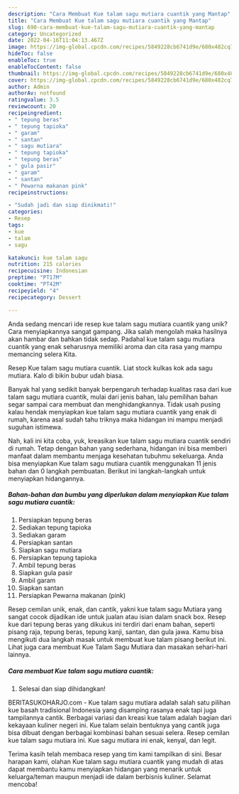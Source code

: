 ```yaml
---
description: "Cara Membuat Kue talam sagu mutiara cuantik yang Mantap"
title: "Cara Membuat Kue talam sagu mutiara cuantik yang Mantap"
slug: 690-cara-membuat-kue-talam-sagu-mutiara-cuantik-yang-mantap
category: Uncategorized
date: 2022-04-16T11:04:13.467Z
image: https://img-global.cpcdn.com/recipes/5849228cb6741d9e/680x482cq70/kue-talam-sagu-mutiara-cuantik-foto-resep-utama.jpg
hideToc: false
enableToc: true
enableTocContent: false
thumbnail: https://img-global.cpcdn.com/recipes/5849228cb6741d9e/680x482cq70/kue-talam-sagu-mutiara-cuantik-foto-resep-utama.jpg
cover: https://img-global.cpcdn.com/recipes/5849228cb6741d9e/680x482cq70/kue-talam-sagu-mutiara-cuantik-foto-resep-utama.jpg
author: Admin
authorAv: notfound
ratingvalue: 3.5
reviewcount: 20
recipeingredient:
- " tepung beras"
- " tepung tapioka"
- " garam"
- " santan"
- " sagu mutiara"
- " tepung tapioka"
- " tepung beras"
- " gula pasir"
- " garam"
- " santan"
- " Pewarna makanan pink"
recipeinstructions:

- "Sudah jadi dan siap dinikmati!"
categories:
- Resep
tags:
- kue
- talam
- sagu

katakunci: kue talam sagu 
nutrition: 215 calories
recipecuisine: Indonesian
preptime: "PT17M"
cooktime: "PT42M"
recipeyield: "4"
recipecategory: Dessert

---
```





Anda sedang mencari ide resep kue talam sagu mutiara cuantik yang unik? Cara menyiapkannya sangat gampang. Jika salah mengolah maka hasilnya akan hambar dan bahkan tidak sedap. Padahal kue talam sagu mutiara cuantik yang enak seharusnya memiliki aroma dan cita rasa yang mampu memancing selera Kita.





Resep Kue talam sagu mutiara cuantik. Liat stock kulkas kok ada sagu mutiara. Kalo di bikin bubur udah biasa.

Banyak hal yang sedikit banyak berpengaruh terhadap kualitas rasa dari kue talam sagu mutiara cuantik, mulai dari jenis bahan, lalu pemilihan bahan segar sampai cara membuat dan menghidangkannya. Tidak usah pusing kalau hendak menyiapkan kue talam sagu mutiara cuantik yang enak di rumah, karena asal sudah tahu triknya maka hidangan ini mampu menjadi suguhan istimewa.






Nah, kali ini kita coba, yuk, kreasikan kue talam sagu mutiara cuantik sendiri di rumah. Tetap dengan bahan yang sederhana, hidangan ini bisa memberi manfaat dalam membantu menjaga kesehatan tubuhmu sekeluarga. Anda bisa menyiapkan Kue talam sagu mutiara cuantik menggunakan 11 jenis bahan dan 0 langkah pembuatan. Berikut ini langkah-langkah untuk menyiapkan hidangannya.

<!--inarticleads1-->

##### Bahan-bahan dan bumbu yang diperlukan dalam menyiapkan Kue talam sagu mutiara cuantik:

1. Persiapkan  tepung beras
1. Sediakan  tepung tapioka
1. Sediakan  garam
1. Persiapkan  santan
1. Siapkan  sagu mutiara
1. Persiapkan  tepung tapioka
1. Ambil  tepung beras
1. Siapkan  gula pasir
1. Ambil  garam
1. Siapkan  santan
1. Persiapkan  Pewarna makanan (pink)


Resep cemilan unik, enak, dan cantik, yakni kue talam sagu Mutiara yang sangat cocok dijadikan ide untuk jualan atau isian dalam snack box. Resep kue dari tepung beras yang dikukus ini terdiri dari enam bahan, seperti pisang raja, tepung beras, tepung kanji, santan, dan gula jawa. Kamu bisa mengikuti dua langkah masak untuk membuat kue talam pisang berikut ini. Lihat juga cara membuat Kue Talam Sagu Mutiara dan masakan sehari-hari lainnya. 

<!--inarticleads2-->

##### Cara membuat Kue talam sagu mutiara cuantik:


1. Selesai dan siap dihidangkan!

BERITASUKOHARJO.com - Kue talam sagu mutiara adalah salah satu pilihan kue basah tradisional Indonesia yang disamping rasanya enak tapi juga tampilannya cantik. Berbagai variasi dan kreasi kue talam adalah bagian dari kekayaan kuliner negeri ini. Kue talam selain bentuknya yang cantik juga bisa dibuat dengan berbagai kombinasi bahan sesuai selera. Resep cemilan kue talam sagu mutiara ini. Kue sagu mutiara ini enak, kenyal, dan legit. 

Terima kasih telah membaca resep yang tim kami tampilkan di sini. Besar harapan kami, olahan Kue talam sagu mutiara cuantik yang mudah di atas dapat membantu kamu menyiapkan hidangan yang menarik untuk keluarga/teman maupun menjadi ide dalam berbisnis kuliner. Selamat mencoba!
